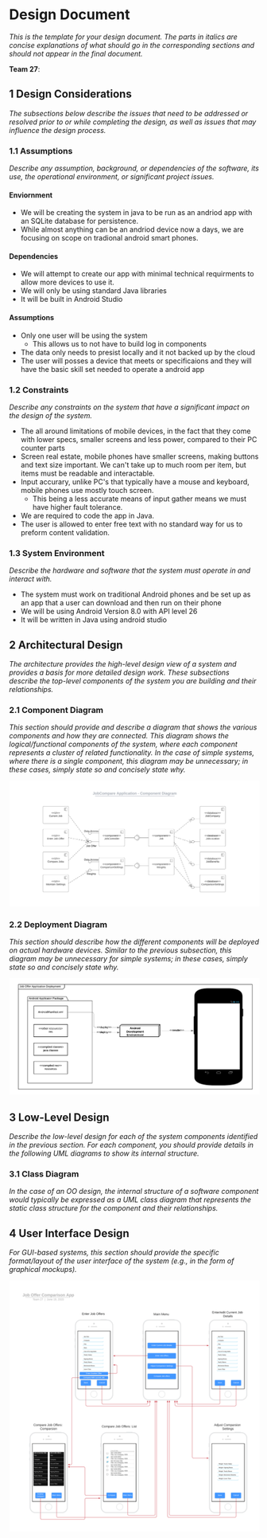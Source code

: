 # Design Document

*This is the template for your design document. The parts in italics are concise explanations of what should go in the corresponding sections and should not appear in the final document.*

**Team 27**: 

## 1 Design Considerations

*The subsections below describe the issues that need to be addressed or resolved prior to or while completing the design, as well as issues that may influence the design process.*

### 1.1 Assumptions

*Describe any assumption, background, or dependencies of the software, its use, the operational environment, or significant project issues.*

#### Enviornment
* We will be creating the system in java to be run as an andriod app with an SQLite database for persistence. 
* While almost anything can be an andriod device now a days, we are focusing on scope on tradional android smart phones.

#### Dependencies
* We will attempt to create our app with minimal technical requirments to allow more devices to use it.
* We will only be using standard Java libraries
* It will be built in Android Studio

#### Assumptions
* Only one user will be using the system
  * This allows us to not have to build log in components
* The data only needs to presist locally and it not backed up by the cloud
* The user will posses a device that meets or specificaions and they will have the basic skill set needed to operate a android app

### 1.2 Constraints

*Describe any constraints on the system that have a significant impact on the design of the system.*

* The all around limitations of mobile devices, in the fact that they come with lower specs, smaller screens and less power, compared to their PC counter parts
* Screen real estate, mobile phones have smaller screens, making buttons and text size important. We can't take up to much room per item, but items must be readable and interactable.
* Input accurary, unlike PC's that typically have a mouse and keyboard, mobile phones use mostly touch screen.
  * This being a less accurate means of input gather means we must have higher fault tolerance.
* We are required to code the app in Java.
* The user is allowed to enter free text with no standard way for us to preform content validation.

### 1.3 System Environment

*Describe the hardware and software that the system must operate in and interact with.*

* The system must work on traditional Android phones and be set up as an app that a user can download and then run on their phone
* We will be using Android Version 8.0 with API level 26
* It will be written in Java using android studio

## 2 Architectural Design

*The architecture provides the high-level design view of a system and provides a basis for more detailed design work. These subsections describe the top-level components of the system you are building and their relationships.*

### 2.1 Component Diagram

*This section should provide and describe a diagram that shows the various components and how they are connected. This diagram shows the logical/functional components of the system, where each component represents a cluster of related functionality. In the case of simple systems, where there is a single component, this diagram may be unnecessary; in these cases, simply state so and concisely state why.*

<img src="../Images/JobCompare_ComponentDiagram.png" alt="Component Diagram"/>

### 2.2 Deployment Diagram

*This section should describe how the different components will be deployed on actual hardware devices. Similar to the previous subsection, this diagram may be unnecessary for simple systems; in these cases, simply state so and concisely state why.*

<img src="../Images/JobOfferDeploymentDiagram.png" alt="Deployment Diagram"/>

## 3 Low-Level Design

*Describe the low-level design for each of the system components identified in the previous section. For each component, you should provide details in the following UML diagrams to show its internal structure.*

### 3.1 Class Diagram

*In the case of an OO design, the internal structure of a software component would typically be expressed as a UML class diagram that represents the static class structure for the component and their relationships.*

## 4 User Interface Design
*For GUI-based systems, this section should provide the specific format/layout of the user interface of the system (e.g., in the form of graphical mockups).*

<img src="../Images/UserInterfaceDesign.png" alt="User Interface Design"/>


